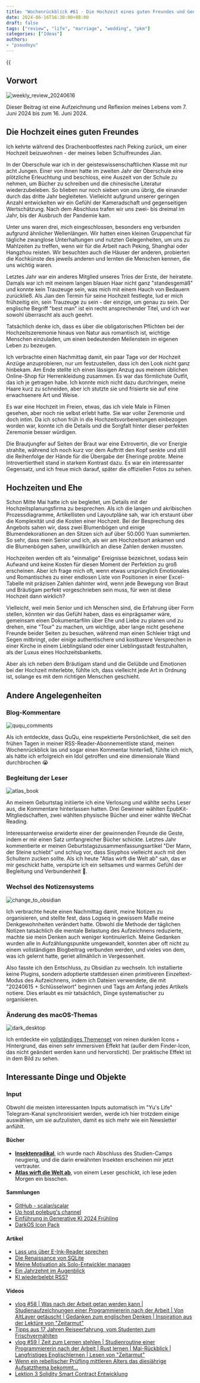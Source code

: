 ```yaml
---
title: "Wochenrückblick #61 - Die Hochzeit eines guten Freundes und Gedanken zur Ehe"
date: 2024-06-16T16:30:00+08:00
draft: false
tags: ["review", "life", "marriage", "wedding", "pkm"]
categories: ["Ideas"]
authors:
- "pseudoyu"
---
```


{{<audio src="audios/photograph.mp3" caption="'Photograph - Ed Sheeran'" >}}

## Vorwort

![weekly_review_20240616](https://image.pseudoyu.com/images/weekly_review_20240616.png)

Dieser Beitrag ist eine Aufzeichnung und Reflexion meines Lebens vom 7. Juni 2024 bis zum 16. Juni 2024.

## Die Hochzeit eines guten Freundes

Ich kehrte während des Drachenbootfestes nach Peking zurück, um einer Hochzeit beizuwohnen - der meines lieben Schulfreundes Jian.

In der Oberschule war ich in der geisteswissenschaftlichen Klasse mit nur acht Jungen. Einer von ihnen hatte im zweiten Jahr der Oberschule eine plötzliche Erleuchtung und beschloss, eine Auszeit von der Schule zu nehmen, um Bücher zu schreiben und die chinesische Literatur wiederzubeleben. So blieben nur noch sieben von uns übrig, die einander durch das dritte Jahr begleiteten. Vielleicht aufgrund unserer geringen Anzahl entwickelten wir ein Gefühl der Kameradschaft und gegenseitigen Wertschätzung. Nach dem Abschluss trafen wir uns zwei- bis dreimal im Jahr, bis der Ausbruch der Pandemie kam.

Unter uns waren drei, mich eingeschlossen, besonders eng verbunden aufgrund ähnlicher Wellenlängen. Wir hatten einen kleinen Gruppenchat für tägliche zwanglose Unterhaltungen und nutzten Gelegenheiten, um uns zu Mahlzeiten zu treffen, wenn wir für die Arbeit nach Peking, Shanghai oder Hangzhou reisten. Wir besuchten auch die Häuser der anderen, probierten die Kochkünste des jeweils anderen und lernten die Menschen kennen, die uns wichtig waren.

Letztes Jahr war ein anderes Mitglied unseres Trios der Erste, der heiratete. Damals war ich mit meinem langen blauen Haar nicht ganz "standesgemäß" und konnte kein Trauzeuge sein, was mich mit einem Hauch von Bedauern zurückließ. Als Jian den Termin für seine Hochzeit festlegte, lud er mich frühzeitig ein, sein Trauzeuge zu sein - der einzige, um genau zu sein. Der englische Begriff "best man" ist ein recht ansprechender Titel, und ich war sowohl überrascht als auch geehrt.

Tatsächlich denke ich, dass es über die obligatorischen Pflichten bei der Hochzeitszeremonie hinaus von Natur aus romantisch ist, wichtige Menschen einzuladen, um einen bedeutenden Meilenstein im eigenen Leben zu bezeugen.

Ich verbrachte einen Nachmittag damit, ein paar Tage vor der Hochzeit Anzüge anzuprobieren, nur um festzustellen, dass ich den Look nicht ganz hinbekam. Am Ende stellte ich einen lässigen Anzug aus meinem üblichen Online-Shop für Herrenkleidung zusammen. Es war das förmlichste Outfit, das ich je getragen habe. Ich konnte mich nicht dazu durchringen, meine Haare kurz zu schneiden, aber ich stutzte sie und frisierte sie auf eine erwachsenere Art und Weise.

Es war eine Hochzeit im Freien, etwas, das ich viele Male in Filmen gesehen, aber noch nie selbst erlebt hatte. Sie war voller Zeremonie und doch intim. Da ich schon früh in die Hochzeitsvorbereitungen einbezogen worden war, konnte ich die Details und die Sorgfalt hinter dieser perfekten Zeremonie besser würdigen.

Die Brautjungfer auf Seiten der Braut war eine Extrovertin, die vor Energie strahlte, während ich noch kurz vor dem Auftritt den Kopf senkte und still die Reihenfolge der Hände für die Übergabe der Eheringe probte. Meine Introvertiertheit stand in starkem Kontrast dazu. Es war ein interessanter Gegensatz, und ich freue mich darauf, später die offiziellen Fotos zu sehen.

## Hochzeiten und Ehe

Schon Mitte Mai hatte ich sie begleitet, um Details mit der Hochzeitsplanungsfirma zu besprechen. Als ich die langen und akribischen Prozessdiagramme, Artikellisten und Layoutpläne sah, war ich erstaunt über die Komplexität und die Kosten einer Hochzeit. Bei der Besprechung des Angebots sahen wir, dass zwei Blumenbögen und einige Blumendekorationen an den Sitzen sich auf über 50.000 Yuan summierten. So sehr, dass mein Senior und ich, als wir am Hochzeitsort ankamen und die Blumenbögen sahen, unwillkürlich an diese Zahlen denken mussten.

Hochzeiten werden oft als "einmalige" Ereignisse bezeichnet, sodass kein Aufwand und keine Kosten für diesen Moment der Perfektion zu groß erscheinen. Aber ich frage mich oft, wenn etwas ursprünglich Emotionales und Romantisches zu einer endlosen Liste von Positionen in einer Excel-Tabelle mit präzisen Zahlen dahinter wird, wenn jede Bewegung von Braut und Bräutigam perfekt vorgeschrieben sein muss, für wen ist diese Hochzeit dann wirklich?

Vielleicht, weil mein Senior und ich Menschen sind, die Erfahrung über Form stellen, könnten wir das Gefühl haben, dass es einprägsamer wäre, gemeinsam einen Dokumentarfilm über Ehe und Liebe zu planen und zu drehen, eine "Tour" zu machen, um wichtige, aber lange nicht gesehene Freunde beider Seiten zu besuchen, während man einen Schleier trägt und Segen mitbringt, oder einige authentischere und kostbarere Versprechen in einer Kirche in einem Lieblingsland oder einer Lieblingsstadt festzuhalten, als der Luxus eines Hochzeitsbanketts.

Aber als ich neben dem Bräutigam stand und die Gelübde und Emotionen bei der Hochzeit miterlebte, fühlte ich, dass vielleicht jede Art in Ordnung ist, solange es mit dem richtigen Menschen geschieht.

## Andere Angelegenheiten

### Blog-Kommentare

![ququ_comments](https://image.pseudoyu.com/images/ququ_comments.jpg)

Als ich entdeckte, dass QuQu, eine respektierte Persönlichkeit, die seit den frühen Tagen in meiner RSS-Reader-Abonnementliste stand, meinen Wochenrückblick las und sogar einen Kommentar hinterließ, fühlte ich mich, als hätte ich erfolgreich ein Idol getroffen und eine dimensionale Wand durchbrochen 😭

### Begleitung der Leser

![atlas_book](https://image.pseudoyu.com/images/atlas_book.jpg)

An meinem Geburtstag initiierte ich eine Verlosung und wählte sechs Leser aus, die Kommentare hinterlassen hatten. Drei Gewinner wählten EpubKit-Mitgliedschaften, zwei wählten physische Bücher und einer wählte WeChat Reading.

Interessanterweise erwiderte einer der gewinnenden Freunde die Geste, indem er mir einen Satz umfangreicher Bücher schickte. Letztes Jahr kommentierte er meinen Geburtstagszusammenfassungsartikel "Der Mann, der Steine schiebt" und schlug vor, dass Sisyphos vielleicht auch mit den Schultern zucken sollte. Als ich heute "Atlas wirft die Welt ab" sah, das er mir geschickt hatte, verspürte ich ein seltsames und warmes Gefühl der Begleitung und Verbundenheit 🥰.

### Wechsel des Notizensystems

![change_to_obsidian](https://image.pseudoyu.com/images/change_to_obsidian.jpg)

Ich verbrachte heute einen Nachmittag damit, meine Notizen zu organisieren, und stellte fest, dass Logseq in gewissem Maße meine Denkgewohnheiten verändert hatte. Obwohl die Methode der täglichen Notizen tatsächlich die mentale Belastung des Aufzeichnens reduzierte, machte sie mein Denken auch weniger kontinuierlich. Meine Gedanken wurden alle in Aufzählungspunkte umgewandelt, konnten aber oft nicht zu einem vollständigen Blogbeitrag verbunden werden, und vieles von dem, was ich gelernt hatte, geriet allmählich in Vergessenheit.

Also fasste ich den Entschluss, zu Obsidian zu wechseln. Ich installierte keine Plugins, sondern adoptierte stattdessen einen primitiveren Einzeltext-Modus des Aufzeichnens, indem ich Dateien verwendete, die mit "20240615 + Schlüsselwort" beginnen und Tags am Anfang jedes Artikels notiere. Dies erlaubt es mir tatsächlich, Dinge systematischer zu organisieren.

### Änderung des macOS-Themas

![dark_desktop](https://image.pseudoyu.com/images/dark_desktop.jpg)

Ich entdeckte ein [vollständiges Themenset](https://www.darkosicon.com/) von reinen dunklen Icons + Hintergrund, das einen sehr immersiven Effekt hat (außer dem Finder-Icon, das nicht geändert werden kann und hervorsticht). Der praktische Effekt ist in dem Bild zu sehen.

## Interessante Dinge und Objekte

### Input

Obwohl die meisten interessanten Inputs automatisch im "Yu's Life" Telegram-Kanal synchronisiert werden, werde ich hier trotzdem einige auswählen, um sie aufzulisten, damit es sich mehr wie ein Newsletter anfühlt.

#### Bücher

- [**Insektenradikal**](https://book.douban.com/subject/35171215/), ich wurde nach Abschluss des Studien-Camps neugierig, und die darin erwähnten Insekten erscheinen mir jetzt vertrauter.
- [**Atlas wirft die Welt ab**](https://book.douban.com/subject/33445309/), von einem Leser geschickt, ich lese jeden Morgen ein bisschen.

#### Sammlungen

- [GitHub - scalar/scalar](https://github.com/scalar/scalar)
- [Up host polebug's channel](https://t.me/polebugisabug)
- [Einführung in Generative KI 2024 Frühling](https://speech.ee.ntu.edu.tw/~hylee/genai/2024-spring.php)
- [DarkOS Icon Pack](https://www.darkosicon.com/)

#### Artikel

- [Lass uns über E-Ink-Reader sprechen](https://imququ.com/post/ebook-reader.html)
- [Die Renaissance von SQLite](https://www.bmpi.dev/dev/renaissance-sqlite/)
- [Meine Motivation als Solo-Entwickler managen](https://mbuffett.com/posts/maintaining-motivation/)
- [Ein Jahrzehnt im Augenblick](https://blog.inoki.cc/2024/06/08/My-10-years/)
- [KI wiederbelebt RSS?](https://mp.weixin.qq.com/s/aYFDP4fmGKc048uQ_noz9g)

#### Videos

- [vlog #58 | Was nach der Arbeit getan werden kann | Studienaufzeichnungen einer Programmiererin nach der Arbeit | Von AltLayer getäuscht | Gedanken zum englischen Denken | Inspiration aus der Lektüre von "Zeitarmut"](https://www.bilibili.com/video/BV1q1421y7MT)
- [Tipps aus 17 Jahren Reiseerfahrung, vom Studenten zum Frischvermählten](https://www.bilibili.com/video/BV1L7421d7dN)
- [vlog #59 | Zeit zum Lernen stehlen | Studienroutine einer Programmiererin nach der Arbeit | Rust lernen | Mai-Rückblick | Langfristiges Englischlernen | Lesen von "Zeitarmut"](https://www.bilibili.com/video/BV1j7421d77x)
- [Wenn ein rebellischer Prüfling mittleren Alters das diesjährige Aufsatzthema bekommt...](https://www.bilibili.com/video/BV1rT421e7bx)
- [Lektion 3 Solidity Smart Contract Entwicklung](https://www.bilibili.com/video/BV1mS411P7Hm)